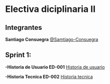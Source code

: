 # Electiva diciplinaria II
## Integrantes
**Santiago Consuegra** [@Samtiago-Consuegra](https://github.com/Samtiago-Consuegra)

## Sprint 1:
**-Historia de Usuario ED-001**
[Historia de usuario](https://github.com/Samtiago-Consuegra/jahsjahdja/blob/main/historia%20de%20usuario.png)

**-Historia Tecnica ED-002**
[Historia tecnica](https://github.com/Samtiago-Consuegra/jahsjahdja/blob/main/historia%20tecnica.png)
